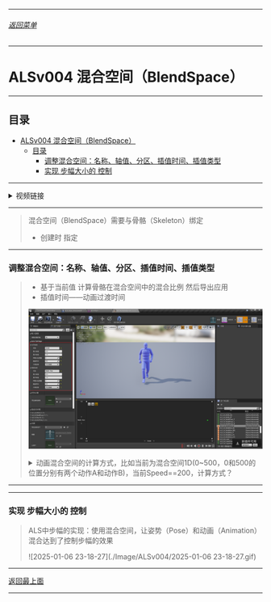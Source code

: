 
------

###### [返回菜单](../ALS_Menu.md)

------

# ALSv004 混合空间（BlendSpace）

------

## 目录

- [ALSv004 混合空间（BlendSpace）](#alsv004-混合空间blendspace)
  - [目录](#目录)
    - [调整混合空间：名称、轴值、分区、插值时间、插值类型](#调整混合空间名称轴值分区插值时间插值类型)
    - [实现 步幅大小的 控制](#实现-步幅大小的-控制)

------

<details>
<summary>视频链接</summary>

> [04混合空间_哔哩哔哩_bilibili](https://www.bilibili.com/video/BV12f4y1r71N?spm_id_from=333.788.videopod.episodes&vd_source=9e1e64122d802b4f7ab37bd325a89e6c&p=5)

------

</details>

------

> 混合空间（BlendSpace）需要与骨骼（Skeleton）绑定
>
> - 创建时 指定

------

### 调整混合空间：名称、轴值、分区、插值时间、插值类型

> - 基于当前值 计算骨骼在混合空间中的混合比例 然后导出应用
> - 插值时间——动画过渡时间
>
> ![image-20250106225525525](./Image/ALSv004/image-20250106225525525.png)
>
>
> <details>
> <summary>动画混合空间的计算方式，比如当前为混合空间1D(0~500，0和500的位置分别有两个动作A和动作B)，当前Speed==200，计算方式？</summary>
>
> > ### 动画混合空间1D的计算方式
> >
> > 假设：
> > - **混合空间范围**：0 到 500
> > - **动画A**在位置 `0`
> > - **动画B**在位置 `500`
> > - 当前 `Speed = 200`
> >
> > #### 1. 计算权重
> > 权重的计算公式为：
> >
> > $$
> > w_B = \frac{\text{Speed} - \text{Position}_A}{\text{Position}_B - \text{Position}_A}
> > $$
> >
> > $$
> > w_A = 1 - w_B
> > $$
> >
> > 将已知值代入：
> > - \( A= 0 \)
> > - \( B = 500 \)
> > - \( Speed = 200 \)
> >
> > 计算：
> >
> > $$
> > w_B = \frac{200 - 0}{500 - 0} = \frac{200}{500} = 0.4
> > $$
> >
> > $$
> > w_A = 1 - 0.4 = 0.6
> > $$
> >
> > #### 2. 动画混合
> > 根据权重 \( w_A \) 和 \( w_B \)，最终混合动画计算如下：
> >
> > $$
> > \text{结果动画} = w_A \cdot \text{动画A} + w_B \cdot \text{动画B}
> > $$
> >
> > #### 结果
> > - 动画A的权重为 \( 0.6 \)。
> > - 动画B的权重为 \( 0.4 \)。
> > - 最终的混合结果是动画A占 \( 60\% \)，动画B占 \( 40\% \)。
> >
> > ### 总结
> > 当 \( Speed = 200 \) 时，动画混合是线性插值的结果，动画A占 \( 60% \)，动画B占 \( 40% \)。通过改变 \( Speed \) 值，Unreal 会实时调整插值比率，生成对应的动画过渡效果。
> >
> > #### 也就是 `Lerp` 的算法
>
> ------
>
> </details>

------

------

### 实现 步幅大小的 控制

> ALS中步幅的实现：使用混合空间，让姿势（Pose）和动画（Animation）混合达到了控制步幅的效果
>
> ![2025-01-06 23-18-27](./Image/ALSv004/2025-01-06 23-18-27.gif)

___________________________________________________________________________________________

[返回最上面](#返回菜单)
___________________________________________________________________________________________
